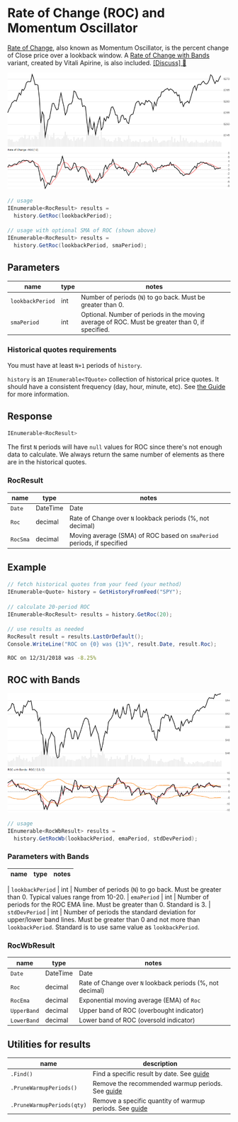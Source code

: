 # Rate of Change (ROC) and Momentum Oscillator

[Rate of Change](https://en.wikipedia.org/wiki/Momentum_(technical_analysis)), also known as Momentum Oscillator, is the percent change of Close price over a lookback window.  A [Rate of Change with Bands](#roc-with-bands) variant, created by Vitali Apirine, is also included.
[[Discuss] :speech_balloon:](https://github.com/DaveSkender/Stock.Indicators/discussions/242 "Community discussion about this indicator")

![image](chart.png)

```csharp
// usage
IEnumerable<RocResult> results =
  history.GetRoc(lookbackPeriod);

// usage with optional SMA of ROC (shown above)
IEnumerable<RocResult> results =
  history.GetRoc(lookbackPeriod, smaPeriod);
```

## Parameters

| name | type | notes
| -- |-- |--
| `lookbackPeriod` | int | Number of periods (`N`) to go back.  Must be greater than 0.
| `smaPeriod` | int | Optional.  Number of periods in the moving average of ROC.  Must be greater than 0, if specified.

### Historical quotes requirements

You must have at least `N+1` periods of `history`.

`history` is an `IEnumerable<TQuote>` collection of historical price quotes.  It should have a consistent frequency (day, hour, minute, etc).  See [the Guide](../../docs/GUIDE.md) for more information.

## Response

```csharp
IEnumerable<RocResult>
```

The first `N` periods will have `null` values for ROC since there's not enough data to calculate.  We always return the same number of elements as there are in the historical quotes.

### RocResult

| name | type | notes
| -- |-- |--
| `Date` | DateTime | Date
| `Roc` | decimal | Rate of Change over `N` lookback periods (%, not decimal)
| `RocSma` | decimal | Moving average (SMA) of ROC based on `smaPeriod` periods, if specified

## Example

```csharp
// fetch historical quotes from your feed (your method)
IEnumerable<Quote> history = GetHistoryFromFeed("SPY");

// calculate 20-period ROC
IEnumerable<RocResult> results = history.GetRoc(20);

// use results as needed
RocResult result = results.LastOrDefault();
Console.WriteLine("ROC on {0} was {1}%", result.Date, result.Roc);
```

```bash
ROC on 12/31/2018 was -8.25%
```

## ROC with Bands

![image](chart-with-bands.png)

```csharp
// usage
IEnumerable<RocWbResult> results =
  history.GetRocWb(lookbackPeriod, emaPeriod, stdDevPeriod);
```

### Parameters with Bands

| name | type | notes
| -- |-- |--

| `lookbackPeriod` | int | Number of periods (`N`) to go back.  Must be greater than 0.  Typical values range from 10-20.
| `emaPeriod` | int | Number of periods for the ROC EMA line.  Must be greater than 0.  Standard is 3.
| `stdDevPeriod` | int | Number of periods the standard deviation for upper/lower band lines.  Must be greater than 0 and not more than `lookbackPeriod`.  Standard is to use same value as `lookbackPeriod`.

### RocWbResult

| name | type | notes
| -- |-- |--
| `Date` | DateTime | Date
| `Roc` | decimal | Rate of Change over `N` lookback periods (%, not decimal)
| `RocEma` | decimal | Exponential moving average (EMA) of `Roc`
| `UpperBand` | decimal | Upper band of ROC (overbought indicator)
| `LowerBand` | decimal | Lower band of ROC (oversold indicator)

## Utilities for results

| name | description
| -- |--
| `.Find()` | Find a specific result by date.  See [guide](../../docs/UTILITIES.md#find-indicator-result-by-date)
| `.PruneWarmupPeriods()` | Remove the recommended warmup periods.  See [guide](../../docs/UTILITIES.md#prune-warmup-periods)
| `.PruneWarmupPeriods(qty)` | Remove a specific quantity of warmup periods.  See [guide](../../docs/UTILITIES.md#prune-warmup-periods)
